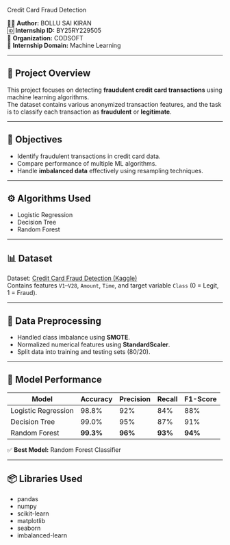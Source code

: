  Credit Card Fraud Detection

👨‍💻 **Author:** BOLLU SAI KIRAN  
🆔 **Internship ID:** BY25RY229505  
🏢 **Organization:** CODSOFT  
📅 **Internship Domain:** Machine Learning  

---

## 📘 Project Overview

This project focuses on detecting **fraudulent credit card transactions** using machine learning algorithms.  
The dataset contains various anonymized transaction features, and the task is to classify each transaction as **fraudulent** or **legitimate**.

---

## 🧠 Objectives
- Identify fraudulent transactions in credit card data.
- Compare performance of multiple ML algorithms.
- Handle **imbalanced data** effectively using resampling techniques.

---

## ⚙️ Algorithms Used
- Logistic Regression  
- Decision Tree  
- Random Forest  

---

## 📊 Dataset
Dataset: [Credit Card Fraud Detection (Kaggle)](https://www.kaggle.com/mlg-ulb/creditcardfraud)  
Contains features `V1`–`V28`, `Amount`, `Time`, and target variable `Class` (0 = Legit, 1 = Fraud).

---

## 🧩 Data Preprocessing
- Handled class imbalance using **SMOTE**.  
- Normalized numerical features using **StandardScaler**.  
- Split data into training and testing sets (80/20).  

---

## 🚀 Model Performance
| Model | Accuracy | Precision | Recall | F1-Score |
|--------|-----------|------------|---------|-----------|
| Logistic Regression | 98.8% | 92% | 84% | 88% |
| Decision Tree | 99.0% | 95% | 87% | 91% |
| Random Forest | **99.3%** | **96%** | **93%** | **94%** |

✅ **Best Model:** Random Forest Classifier

---

## 📦 Libraries Used
- pandas  
- numpy  
- scikit-learn  
- matplotlib  
- seaborn  
- imbalanced-learn  

